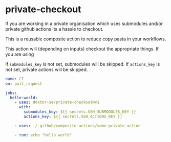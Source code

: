# private-checkout

If you are working in a private organisation which uses submodules and/or private github actions its a hassle to checkout.

This is a reusable composite action to reduce copy pasta in your workflows.

This action will (depending on inputs) checkout the appropriate things. If you are using

If `submodules_key` is not set, submodules will be skipped.
If `actions_key` is not set, private actions will be skipped.


```yaml
name: CI
on: pull_request

jobs:
  hello-world:
    - uses: doktor-se/private-checkout@v1
      with:
        submodules_key: ${{ secrets.SSH_SUBMODULES_KEY }}
        actions_key: ${{ secrets.SSH_ACTIONS_KEY }}

    - uses: ./.github/composite-actions/some-private-action

    - run: echo "hello world"
```
